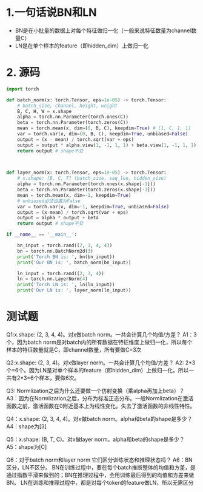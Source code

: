 # 1.一句话说BN和LN
- BN是在小批量的数据上对每个特征做归一化（一般来说特征数量为channel数量C）
- LN是在单个样本的feature（即hidden_dim）上做归一化

# 2. 源码
```python
import torch

def batch_norm(x: torch.Tensor, eps=1e-05) -> torch.Tensor:
    # batch_size, channel, height, weight
    B, C, H, W = x.shape
    alpha = torch.nn.Parameter(torch.ones(C))
    beta = torch.nn.Parameter(torch.zeros(C))
    mean = torch.mean(x, dim=(0, B, C), keepdim=True) # [1, C, 1, 1]
    var = torch.var(x, dim=(0, B, C), keepdim=True, unbiased=False)
    output = (x - mean) / torch.sqrt(var + eps)
    output = output * alpha.view(1, -1, 1, 1) + beta.view(1, -1, 1, 1)
    return output # shape不变
    


def layer_norm(x: torch.Tensor, eps=1e-05) -> torch.Tensor:
    # x.shape: [B, C, T] (batch_size, seq_len, hidden_size)
    alpha = torch.nn.Parameter(torch.ones(x.shape[-1]))
    beta = torch.nn.Parameter(torch.zeros(x.shape[-1]))
    mean = torch.mean(x, dim=-1, keepdim=True)
    # unbiased必须设置为False
    var = torch.var(x, dim=-1, keepdim=True, unbiased=False)
    output = (x-mean) / torch.sqrt(var + eps)
    output = alpha * output + beta
    return output # shape不变

if __name__ == '__main__':

    bn_input = torch.rand((2, 3, 4, 4))
    bn = torch.nn.BatchNorm2d(3)
    print('Torch BN is: ', bn(bn_input))
    print('Our BN is: ', batch_norm(bn_input))

    ln_input = torch.rand((2, 3, 4))
    ln = torch.nn.LayerNorm(4)
    print('Torch LN is: ', ln(ln_input))
    print('Our LN is: ', layer_norm(ln_input))

```
# 测试题
Q1:x.shape: (2, 3, 4, 4)。对x做batch norm。一共会计算几个均值/方差？
A1：3个，因为batch norm是对batch内的所有数据在特征维度上做归一化，所以每个样本的特征数量就是C，即channel数量，所有要做C=3次

Q2:x.shape: (2, 3, 4)。对x做layer norm。一共会计算几个均值/方差？
A2: 2\*3个=6个。因为LN是对单个样本的feature（即hidden_dim）上做归一化。所以一共有2\*3=6个样本，要做6次。

Q3: Normlization之后为什么还要做一个仿射变换（乘alpha再加上beta）？
A3：因为在Normlization之后，分布为标准正态分布。一般Normlization在激活函数之前，激活函数在0附近基本上为线性变化。失去了激活函数的非线性特性。

Q4：x.shape: (2, 3, 4, 4)。对x做batch norm。alpha和beta的shape是多少？
A4：shape为[3]

Q5：x.shape: (B, T, C)。对x做layer norm。alpha和beta的shape是多少？
A5：shape为[C]


Q6：对于batch norm和layer norm 它们区分训练状态和推理状态吗？
A6：BN区分，LN不区分。
    BN在训练过程中，要在每个batch推断整体的均值和方差，是通过指数平滑来做到的；BN在推理过程中，会用训练最后得到的均值和方差来做BN。
    LN在训练和推理过程中，都是对每个token的feature做LN，所以无需区分

